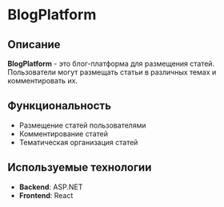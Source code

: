 # BlogPlatform

## Описание
**BlogPlatform** - это блог-платформа для размещения статей. Пользователи могут размещать статьи в различных темах и комментировать их.

## Функциональность
- Размещение статей пользователями
- Комментирование статей
- Тематическая организация статей

## Используемые технологии
- **Backend**: ASP.NET
- **Frontend**: React


